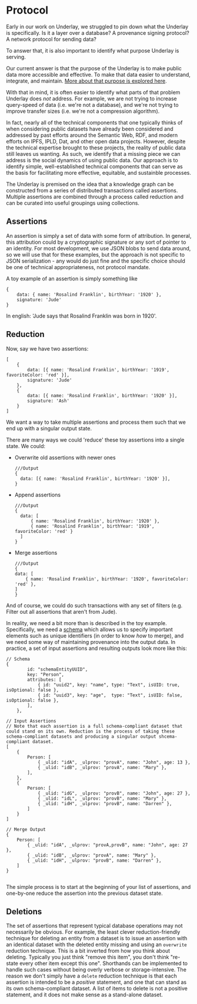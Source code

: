# Protocol

Early in our work on Underlay, we struggled to pin down what the Underlay is specifically. Is it a layer over a database? A provenance signing protocol? A network protocol for sending data?

To answer that, it is also important to identify what purpose Underlay is serving.

Our current answer is that the purpose of the Underlay is to make public data more accessible and effective. To make that data easier to understand, integrate, and maintain. [More about that purpose is explored here](https://notes.knowledgefutures.org/pub/1id7h71i).

With that in mind, it is often easier to identify what parts of that problem Underlay does _not_ address. For example, we are not trying to increase query-speed of data (i.e. we're not a database), and we're not trying to improve transfer sizes (i.e. we're not a compression algorithm).

In fact, nearly all of the technical components that one typically thinks of when considering public datasets have already been considered and addressed by past efforts around the Semantic Web, RDF, and modern efforts on IPFS, IPLD, Dat, and other open data projects. However, despite the technical expertise brought to these projects, the reality of public data still leaves us wanting. As such, we identify that a missing piece we can address is the social dynamics of using public data. Our approach is to identify simple, well-established technical components that can serve as the basis for facilitating more effective, equitable, and sustainble processes.

The Underlay is premised on the idea that a knowledge graph can be constructed from a series of distributed transactions called assertions. Multiple assertions are combined through a process called reduction and can be curated into useful groupings using collections.

## Assertions

An assertion is simply a set of data with some form of attribution. In general, this attribution could by a cryptographic signature or any sort of pointer to an identity. For most development, we use JSON blobs to send data around, so we will use that for these examples, but the approach is not specific to JSON serialization - any would do just fine and the specific choice should be one of technical appropriateness, not protocol mandate.

A toy example of an assertion is simply something like

```
{
	data: { name: 'Rosalind Franklin', birthYear: '1920' },
	signature: 'Jude'
}
```

In english: 'Jude says that Rosalind Franklin was born in 1920'.

## Reduction

Now, say we have two assertions:

```
[
	{
		data: [{ name: 'Rosalind Franklin', birthYear: '1919', favoriteColor: 'red' }],
		signature: 'Jude'
	},
	{
		data: [{ name: 'Rosalind Franklin', birthYear: '1920' }],
		signature: 'Ash'
	}
]
```
We want a way to take multiple assertions and process them such that we end up with a singular output state. 

There are many ways we could 'reduce' these toy assertions into a single state. We could:
- Overwrite old assertions with newer ones
  ```
  ///Output
  {
    data: [{ name: 'Rosalind Franklin', birthYear: '1920' }],
  }
  ```
- Append assertions
  ```
  ///Output
  {
    data: [
    	{ name: 'Rosalind Franklin', birthYear: '1920' },
    	{ name: 'Rosalind Franklin', birthYear: '1919', favoriteColor: 'red' }
    ]
  }
  ```
- Merge assertions 
	```
  ///Output
  {
	data: [
		{ name: 'Rosalind Franklin', birthYear: '1920', favoriteColor: 'red' },
	]
  }
  ```

And of course, we could do such transactions with any set of filters (e.g. Filter out all assertions that aren't from Jude).

In reality, we need a bit more than is described in the toy example. Specifically, we need a [schema](schemas.md) which allows us to specify important elements such as unique identifiers (in order to know *how* to merge), and we need some way of maintaining provenance into the output data. In practice, a set of input assertions and resulting outputs look more like this:

```
// Schema
{
		id: "schemaEntityUUID",
		key: "Person",
		attributes: [
			{ id: "uuid2", key: "name", type: "Text", isUID: true,  isOptional: false },
			{ id: "uuid3", key: "age",  type: "Text", isUID: false, isOptional: false },
		],
	},

// Input Assertions
// Note that each assertion is a full schema-compliant dataset that could stand on its own. Reduction is the process of taking these schema-compliant datasets and producing a singular output shcema-compliant dataset. 
[
	{
    	Person: [
    		{ _ulid: "idA", _ulprov: "provA", name: "John", age: 13 },
    		{ _ulid: "idB", _ulprov: "provA", name: "Mary" },
    	],
    },
	{
		Person: [
      		{ _ulid: "idG", _ulprov: "provB", name: "John", age: 27 },
      		{ _ulid: "idL", _ulprov: "provB", name: "Mary" },
      		{ _ulid: "idH", _ulprov: "provB", name: "Darren" },
		]
	}
]

// Merge Output
{
	Person: [
    	{ _ulid: "idA", _ulprov: "provA,provB", name: "John", age: 27 },
    	{ _ulid: "idB", _ulprov: "provA", name: "Mary" },
    	{ _ulid: "idH", _ulprov: "provB", name: "Darren" },
    ]
}


```
The simple process is to start at the beginning of your list of assertions, and one-by-one reduce the assertion into the previous dataset state.

## Deletions
The set of assertions that represent typical database operations may not necessarily be obvious. For example, the least clever reduction-friendly technique for deleting an entity from a dataset is to issue an assertion with an identical dataset with the deleted entity missing and using an `overwrite` reduction technique. This is a bit inverted from how you think about deleting. Typically you just think "remove this item", you don't think "re-state every other item except this one". Shorthands can be implemented to handle such cases without being overly verbose or storage-intensive. The reason we don't simply have a `delete` reduction technique is that each assertion is intended to be a *positive* statement, and one that can stand as its own schema-compliant dataset. A list of items to delete is not a positive statement, and it does not make sense as a stand-alone dataset.

